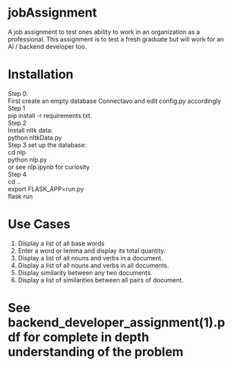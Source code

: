 # jobAssignment
A job assignment to test ones ability to work in an organization as a professional.
This assignment is to test a fresh graduate but will work for an AI / backend developer too.
# Installation
Step 0.  
First create an empty database Connectavo and edit config.py accordingly
Step 1  
pip install -r requirements.txt.   
Step 2   
Install nltk data:  
python nltkData.py     
Step 3 set up the database:  
cd nlp  
python nlp.py  
or see nlp.ipynb for curiosity  
Step 4  
cd ..  
export FLASK_APP=run.py  
flask run  
# Use Cases
1. Display a list of all base words  
2. Enter a word or lemma and display its total quantity. 
3. Display a list of all nouns and verbs in a document.
4. Display a list of all nouns and verbs in all documents.
5. Display similarity between any two documents.
6. Display a list of similarities between all pairs of document.

# See backend_developer_assignment(1).pdf for complete in depth understanding of the problem
